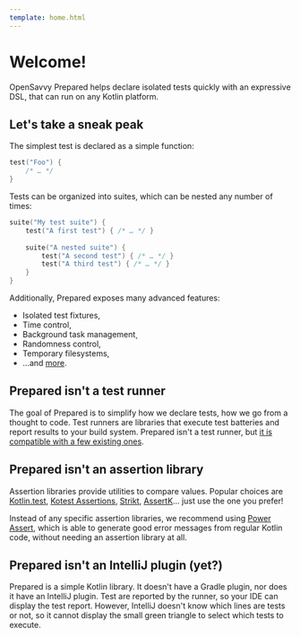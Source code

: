 ```yaml
---
template: home.html
---
```


# Welcome!

OpenSavvy Prepared helps declare isolated tests quickly with an expressive DSL, that can run on any Kotlin platform.

## Let's take a sneak peak

The simplest test is declared as a simple function:

```kotlin
test("Foo") {
	/* … */
}
```

Tests can be organized into suites, which can be nested any number of times:

```kotlin
suite("My test suite") {
	test("A first test") { /* … */ }
	
	suite("A nested suite") {
		test("A second test") { /* … */ }
		test("A third test") { /* … */ }
	}
}
```

Additionally, Prepared exposes many advanced features:

- Isolated test fixtures,
- Time control,
- Background task management¸
- Randomness control,
- Temporary filesystems,
- …and [more](features/overview.md).

## Prepared isn't a test runner

The goal of Prepared is to simplify how we declare tests, how we go from a thought to code. Test runners are libraries that execute test batteries and report results to your build system. Prepared isn't a test runner, but [it is compatible with a few existing ones](tutorials/getting-started.md#test-runners).

## Prepared isn't an assertion library

Assertion libraries provide utilities to compare values. Popular choices are [Kotlin.test](https://kotlinlang.org/api/latest/kotlin.test/), [Kotest Assertions](https://kotest.io/docs/assertions/assertions.html), [Strikt](https://strikt.io/), [AssertK](https://github.com/willowtreeapps/assertk)… just use the one you prefer!

Instead of any specific assertion libraries, we recommend using [Power Assert](https://kotlinlang.org/docs/power-assert.html), which is able to generate good error messages from regular Kotlin code, without needing an assertion library at all.

## Prepared isn't an IntelliJ plugin (yet?)

Prepared is a simple Kotlin library. It doesn't have a Gradle plugin, nor does it have an IntelliJ plugin. Test are reported by the runner, so your IDE can display the test report. However, IntelliJ doesn't know which lines are tests or not, so it cannot display the small green triangle to select which tests to execute. 

